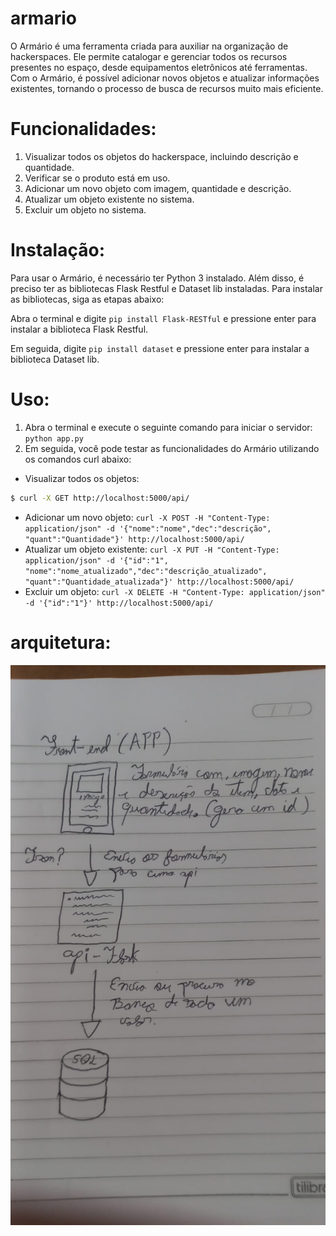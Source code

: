 # armario
O Armário é uma ferramenta criada para auxiliar na organização de hackerspaces. Ele permite catalogar e gerenciar todos os recursos presentes no espaço, desde equipamentos eletrônicos até ferramentas. Com o Armário, é possível adicionar novos objetos e atualizar informações existentes, tornando o processo de busca de recursos muito mais eficiente.

# Funcionalidades:
1. Visualizar todos os objetos do hackerspace, incluindo descrição e quantidade.
2. Verificar se o produto está em uso.
3. Adicionar um novo objeto com imagem, quantidade e descrição.
4. Atualizar um objeto existente no sistema.
5. Excluir um objeto no sistema.

# Instalação:
Para usar o Armário, é necessário ter Python 3 instalado. Além disso, é preciso ter as bibliotecas Flask Restful e Dataset lib instaladas. Para instalar as bibliotecas, siga as etapas abaixo:

Abra o terminal e digite `pip install Flask-RESTful` e pressione enter para instalar a biblioteca Flask Restful.

Em seguida, digite `pip install dataset` e pressione enter para instalar a biblioteca Dataset lib.

# Uso:
1. Abra o terminal e execute o seguinte comando para iniciar o servidor:
`python app.py`
2. Em seguida, você pode testar as funcionalidades do Armário utilizando os comandos curl abaixo:
* Visualizar todos os objetos:
``` bash 
$ curl -X GET http://localhost:5000/api/
```
* Adicionar um novo objeto:
`curl -X POST -H "Content-Type: application/json" -d '{"nome":"nome","dec":"descrição", "quant":"Quantidade"}' http://localhost:5000/api/`
* Atualizar um objeto existente:
`curl -X PUT -H "Content-Type: application/json" -d '{"id":"1", "nome":"nome_atualizado","dec":"descrição_atualizado", "quant":"Quantidade_atualizada"}' http://localhost:5000/api/`
* Excluir um objeto: 
`curl -X DELETE -H "Content-Type: application/json" -d '{"id":"1"}' http://localhost:5000/api/`

# arquitetura:
<p align="center">
<img src="/src/arquitetura.jpeg">
</p>


